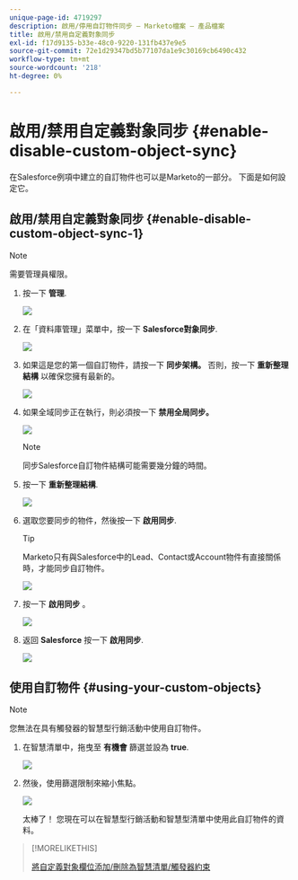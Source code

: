 ```yaml
---
unique-page-id: 4719297
description: 啟用/停用自訂物件同步 — Marketo檔案 — 產品檔案
title: 啟用/禁用自定義對象同步
exl-id: f17d9135-b33e-48c0-9220-131fb437e9e5
source-git-commit: 72e1d29347bd5b77107da1e9c30169cb6490c432
workflow-type: tm+mt
source-wordcount: '218'
ht-degree: 0%

---
```


# 啟用/禁用自定義對象同步 {#enable-disable-custom-object-sync}

在Salesforce例項中建立的自訂物件也可以是Marketo的一部分。 下面是如何設定它。

## 啟用/禁用自定義對象同步 {#enable-disable-custom-object-sync-1}

>[!NOTE]
>
>需要管理員權限。

1. 按一下 **管理**.

   ![](assets/one.png)

1. 在「資料庫管理」菜單中，按一下 **Salesforce對象同步**.

   ![](assets/two-2.png)

1. 如果這是您的第一個自訂物件，請按一下 **同步架構。** 否則，按一下 **重新整理結構** 以確保您擁有最新的。

   ![](assets/image2014-12-10-10-3a14-3a44.png)

1. 如果全域同步正在執行，則必須按一下 **禁用全局同步。**

   ![](assets/image2014-12-10-10-3a14-3a54.png)

   >[!NOTE]
   >
   >同步Salesforce自訂物件結構可能需要幾分鐘的時間。

1. 按一下 **重新整理結構**.

   ![](assets/image2014-12-10-10-3a15-3a7.png)

1. 選取您要同步的物件，然後按一下 **啟用同步**.

   >[!TIP]
   >
   >Marketo只有與Salesforce中的Lead、Contact或Account物件有直接關係時，才能同步自訂物件。

   ![](assets/image2014-12-10-10-3a15-3a30.png)

1. 按一下 **啟用同步** 。

   ![](assets/image2014-12-10-10-3a15-3a40.png)

1. 返回 **Salesforce** 按一下 **啟用同步**.

   ![](assets/image2014-12-10-10-3a15-3a49.png)

## 使用自訂物件 {#using-your-custom-objects}

>[!NOTE]
>
>您無法在具有觸發器的智慧型行銷活動中使用自訂物件。

1. 在智慧清單中，拖曳至 **有機會** 篩選並設為 **true**.

   ![](assets/image2015-8-26-9-3a39-3a28.png)

1. 然後，使用篩選限制來縮小焦點。

   ![](assets/image2015-8-24-14-3a18-3a53.png)

   太棒了！ 您現在可以在智慧型行銷活動和智慧型清單中使用此自訂物件的資料。

>[!MORELIKETHIS]
>
>[將自定義對象欄位添加/刪除為智慧清單/觸發器約束](/help/marketo/product-docs/crm-sync/salesforce-sync/setup/optional-steps/add-remove-custom-object-field-as-smart-list-trigger-constraints.md)
